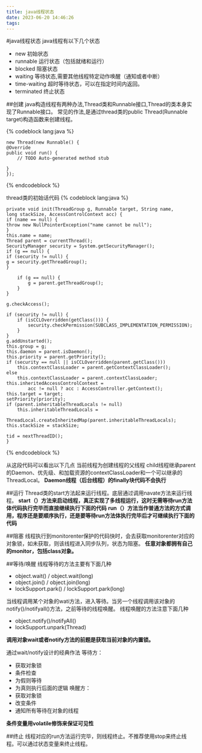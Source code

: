 ```yaml
---
title: java线程状态
date: 2023-06-20 14:46:26
tags:
---
```

#java线程状态
java线程有以下几个状态

- new 初始状态
- runnable 运行状态（包括就绪和运行）
- blocked 阻塞状态
- waiting 等待状态,需要其他线程特定动作唤醒（通知或者中断）
- time-waiting 超时等待状态，可以在指定时间内返回。
- terminated 终止状态

##创建
java构造线程有两种办法,Thread类和Runnable接口,Thread的类本身实现了Runnable接口。
常见的作法,是通过thread类的public Thread(Runnable target)构造函数来创建线程。

{% codeblock  lang:java   %}

    new Thread(new Runnable() {
	@Override
	public void run() {
		// TODO Auto-generated method stub
		
	}
    });

{% endcodeblock %}

thread类的初始话代码
{% codeblock  lang:java   %}

    private void init(ThreadGroup g, Runnable target, String name,
    long stackSize, AccessControlContext acc) {
    if (name == null) {
    throw new NullPointerException("name cannot be null");
    }
    this.name = name;
    Thread parent = currentThread();
    SecurityManager security = System.getSecurityManager();
    if (g == null) {
    if (security != null) {
    g = security.getThreadGroup();
    }

        if (g == null) {
            g = parent.getThreadGroup();
        }
    }
   
    g.checkAccess();
 
    if (security != null) {
        if (isCCLOverridden(getClass())) {
            security.checkPermission(SUBCLASS_IMPLEMENTATION_PERMISSION);
        }
    }
    g.addUnstarted();
    this.group = g;
    this.daemon = parent.isDaemon();
    this.priority = parent.getPriority();
    if (security == null || isCCLOverridden(parent.getClass()))
        this.contextClassLoader = parent.getContextClassLoader();
    else
        this.contextClassLoader = parent.contextClassLoader;
    this.inheritedAccessControlContext =
            acc != null ? acc : AccessController.getContext();
    this.target = target;
    setPriority(priority);
    if (parent.inheritableThreadLocals != null)
        this.inheritableThreadLocals =
            ThreadLocal.createInheritedMap(parent.inheritableThreadLocals);
    this.stackSize = stackSize;
   
    tid = nextThreadID();
    }


{% endcodeblock %}

从这段代码可以看出以下几点
当前线程为创建线程的父线程
child线程继承parent的Daemon、优先级、和加载资源的contextClassLoader和一个可以继承的ThreadLocal。
**Daemon线程（后台线程）的finally块代码不会执行**

##运行
Thread类的start方法起来运行线程。底层通过调用navate方法来运行线程。
**start（）方法来启动线程，真正实现了多线程运行，这时无需等待run方法体代码执行完毕而直接继续执行下面的代码**
**run（）方法当作普通方法的方式调用，程序还是要顺序执行，还是要等待run方法体执行完毕后才可继续执行下面的代码**

##阻塞
线程执行到monitorenter保护的代码快时，会去获取monitorenter对应的对象锁，如未获取，则该线程进入同步队列，状态为阻塞。
**任意对象都拥有自己的monitor，包括class对象。**

##等待/唤醒
线程等待的方法主要有下面几种
- object.wait() / object.wait(long)
- object.join() / object.join(long)
- lockSupport.park() / lockSupport.park(long)

当线程调用某个对象的wati方法，进入等待。当另一个线程调用该对象的notify()/notifyall()方法，之前等待的线程唤醒。
线程唤醒的方法注意下面几种
- object.notify()/notifyAll()
- lockSupport.unpark(Thread)


**调用对象wait或者notify方法的前题是获取当前对象的内置锁。**

通过wait/notify设计的经典作法
等待方：
- 获取对象锁
- 条件检查
- 为假则等待
- 为真则执行后面的逻辑
唤醒方：
- 获取对象锁
- 改变条件
- 通知所有等待在对象的线程

**条件变量用volatile修饰来保证可见性**

##终止
线程对应的run方法运行完毕，则线程终止。不推荐使用stop来终止线程。可以通过状态变量来终止线程。



